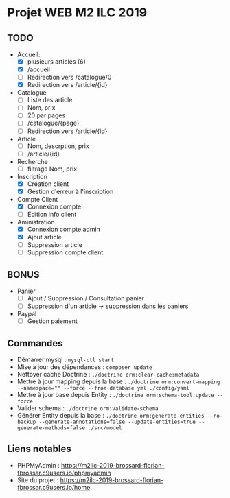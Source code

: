# Projet WEB M2 ILC 2019

## TODO

- Accueil:
    - [x] plusieurs articles (6)
    - [x] /accueil
    - [ ] Redirection vers /catalogue/0
    - [x] Redirection vers /article/{id}
- Catalogue
    - [ ] Liste des article
    - [ ] Nom, prix
    - [ ] 20 par pages
    - [ ] /catalogue/{page}
    - [ ] Redirection vers /article/{id}
- Article
    - [ ] Nom, descrption, prix
    - [ ] /article/{id}
- Recherche
    - [ ] filtrage Nom, prix
- Inscription
    - [x] Création client
    - [x] Gestion d'erreur à l'inscription
- Compte Client
    - [x] Connexion compte
    - [ ] Édition info client
- Aministration
    - [x] Connexion compte admin
    - [x] Ajout article
    - [ ] Suppression article
    - [ ] Suppression compte client

## BONUS
- Panier
    - [ ] Ajout / Suppression / Consultation panier
    - [ ] Suppression d'un article -> suppression dans les paniers
- Paypal
    - [ ] Gestion paiement

## Commandes
 - Démarrer mysql : `mysql-ctl start`
 - Mise à jour des dépendances : `composer update`
 - Nettoyer cache Doctrine : `./doctrine orm:clear-cache:metadata`
 - Mettre à jour mapping depuis la base : `./doctrine orm:convert-mapping --namespace="" --force --from-database yml ./config/yaml`
 - Mettre à jour base depuis Entity : `./doctrine orm:schema-tool:update --force`
 - Valider schema : `./doctrine orm:validate-schema`
 - Générer Entity depuis la base : `./doctrine orm:generate-entities --no-backup --generate-annotations=false --update-entities=true --generate-methods=false ./src/model`

## Liens notables
 - PHPMyAdmin : https://m2ilc-2019-brossard-florian-fbrossar.c9users.io/phpmyadmin
 - Site du projet : https://m2ilc-2019-brossard-florian-fbrossar.c9users.io/home